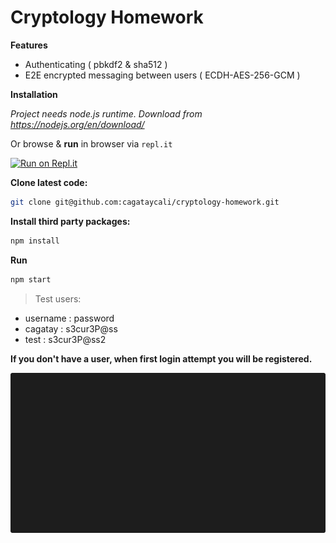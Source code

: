
# Cryptology Homework


**Features**

* Authenticating ( pbkdf2 & sha512 )
* E2E encrypted messaging between users ( ECDH-AES-256-GCM )


**Installation**


*Project needs node.js runtime. Download from https://nodejs.org/en/download/*

Or browse & **run** in browser via `repl.it`

[![Run on Repl.it](https://repl.it/badge/github/cagataycali/cryptology-homework)](https://repl.it/github/cagataycali/cryptology-homework)

**Clone latest code:**

```bash
git clone git@github.com:cagataycali/cryptology-homework.git
```

**Install third party packages:**

```bash
npm install
```

**Run**

```bash
npm start
```


> Test users:

* username : password
* cagatay : s3cur3P@ss
* test : s3cur3P@ss2


**If you don't have a user, when first login attempt you will be registered.**


![Usage gif](./gif.gif "Usage gif")
